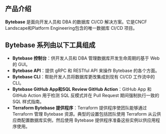 ## 产品介绍

**Bytebase** 是面向开发人员和 DBA 的数据库 CI/CD 解决方案。它是CNCF Landscape和Platform Engineering包含的唯一数据库 CI/CD 项目。

## Bytebase 系列由以下工具组成

- **Bytebase 控制台**：供开发人员和 DBA 管理数据库开发生命周期的基于 Web 的 GUI。
- **Bytebase API**：提供 gRPC 和 RESTful API 来操作 Bytebase 的各个方面。
- **Bytebase CLI**：帮助开发人员将数据库更改集成到现有 CI/CD 工作流中的 CLI。
- **Bytebase GitHub App和SQL Review GitHub Action**：GitHub App 和 GitHub Action 用于检测 SQL 反模式并在 Pull Request 期间强制执行一致的 SQL 样式指南。
- **Terraform Bytebase 提供程序**：Terraform 提供程序使团队能够通过 Terraform 管理 Bytebase 资源。典型的设置包括团队使用 Terraform 从云供应商配置数据库实例，然后使用 Bytebase 提供程序准备这些实例以供应用程序使用。
